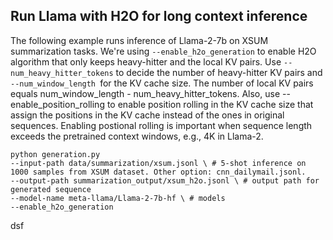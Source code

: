 ## Run Llama with H2O for long context inference

The following example runs inference of Llama-2-7b on XSUM summarization tasks. We're using `--enable_h2o_generation` to enable H2O algorithm that only keeps heavy-hitter and the local KV pairs. Use `--num_heavy_hitter_tokens` to decide the number of heavy-hitter KV pairs and `--num_window_length `for the KV cache size. The number of local KV pairs equals num_window_length - num_heavy_hitter_tokens. Also, use --enable_position_rolling to enable position rolling in the KV cache size that assign the positions in the KV cache instead of the ones in original sequences. Enabling postional rolling is important when sequence length exceeds the pretrained context windows, e.g., 4K in Llama-2.

```
python generation.py
--input-path data/summarization/xsum.jsonl \ # 5-shot inference on 1000 samples from XSUM dataset. Other option: cnn_dailymail.jsonl.
--output-path summarization_output/xsum_h2o.jsonl \ # output path for generated sequence
--model-name meta-llama/Llama-2-7b-hf \ # models
--enable_h2o_generation 
```

dsf
